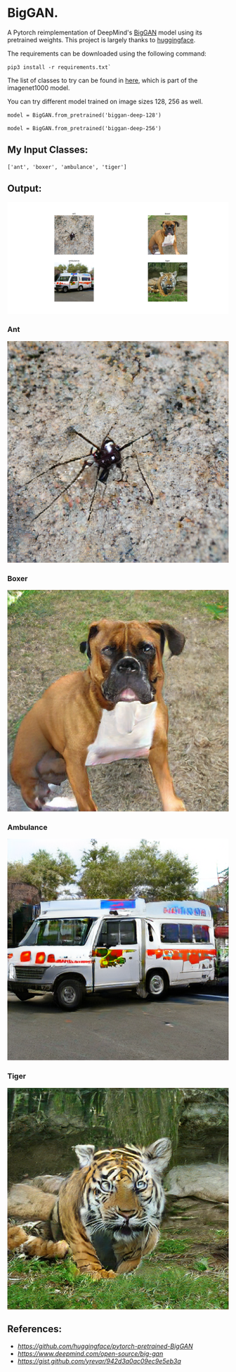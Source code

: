 # BigGAN.
A Pytorch reimplementation of DeepMind's [BigGAN](https://www.deepmind.com/open-source/big-gan) model using its pretrained weights.
This project is largely thanks to [huggingface](https://github.com/huggingface).

The requirements can be downloaded using the following command:

```
pip3 install -r requirements.txt`
```

The list of classes to try can be found in [here](https://gist.github.com/yrevar/942d3a0ac09ec9e5eb3a), which is part of the imagenet1000 model.

You can try different model trained on image sizes 128, 256 as well.
```
model = BigGAN.from_pretrained('biggan-deep-128')
```
```
model = BigGAN.from_pretrained('biggan-deep-256')
```

## My Input Classes:
```
['ant', 'boxer', 'ambulance', 'tiger']
```
## Output:
![results](results/Figure.png)

### Ant
![ant](results/output1.png)
### Boxer
![boxer](results/output2.png)
### Ambulance
![ambulance](results/output3.png)
### Tiger
![tiger](results/output4.png)

## References:

- *https://github.com/huggingface/pytorch-pretrained-BigGAN*
- *https://www.deepmind.com/open-source/big-gan*
- *https://gist.github.com/yrevar/942d3a0ac09ec9e5eb3a*
